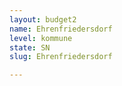 ```yaml
---
layout: budget2
name: Ehrenfriedersdorf
level: kommune
state: SN
slug: Ehrenfriedersdorf

---
```



